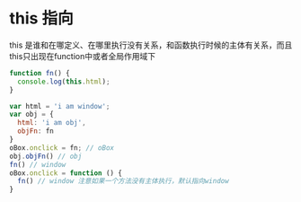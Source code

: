 # this 指向
this 是谁和在哪定义、在哪里执行没有关系，和函数执行时候的主体有关系，而且this只出现在function中或者全局作用域下

```js
function fn() {
  console.log(this.html);
}

var html = 'i am window';
var obj = {
  html: 'i am obj',
  objFn: fn
}
oBox.onclick = fn; // oBox
obj.objFn() // obj
fn() // window
oBox.onclick = function () {
  fn() // window 注意如果一个方法没有主体执行，默认指向window
}
```

